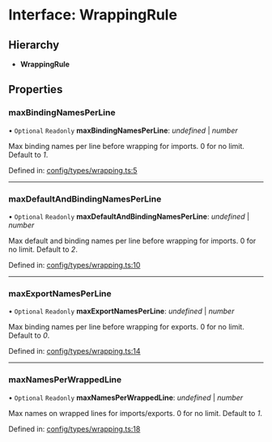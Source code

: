 # Interface: WrappingRule

## Hierarchy

* **WrappingRule**

## Properties

### maxBindingNamesPerLine

• `Optional` `Readonly` **maxBindingNamesPerLine**: *undefined* \| *number*

Max binding names per line before wrapping for imports. 0 for no limit. Default to _1_.

Defined in: [config/types/wrapping.ts:5](https://github.com/daidodo/format-imports/blob/0863498/src/lib/config/types/wrapping.ts#L5)

___

### maxDefaultAndBindingNamesPerLine

• `Optional` `Readonly` **maxDefaultAndBindingNamesPerLine**: *undefined* \| *number*

Max default and binding names per line before wrapping for imports. 0 for no limit. Default
to _2_.

Defined in: [config/types/wrapping.ts:10](https://github.com/daidodo/format-imports/blob/0863498/src/lib/config/types/wrapping.ts#L10)

___

### maxExportNamesPerLine

• `Optional` `Readonly` **maxExportNamesPerLine**: *undefined* \| *number*

Max binding names per line before wrapping for exports. 0 for no limit. Default to _0_.

Defined in: [config/types/wrapping.ts:14](https://github.com/daidodo/format-imports/blob/0863498/src/lib/config/types/wrapping.ts#L14)

___

### maxNamesPerWrappedLine

• `Optional` `Readonly` **maxNamesPerWrappedLine**: *undefined* \| *number*

Max names on wrapped lines for imports/exports. 0 for no limit. Default to _1_.

Defined in: [config/types/wrapping.ts:18](https://github.com/daidodo/format-imports/blob/0863498/src/lib/config/types/wrapping.ts#L18)
